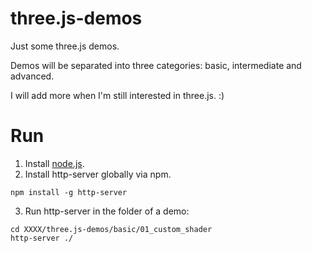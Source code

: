 # three.js-demos

Just some three.js demos.

Demos will be separated into three categories: basic, intermediate and advanced.

I will add more when I'm still interested in three.js. :)

# Run

1. Install [node.js](https://nodejs.org).
2. Install http-server globally via npm.

```
npm install -g http-server
```

3. Run http-server in the folder of a demo:

```
cd XXXX/three.js-demos/basic/01_custom_shader
http-server ./
```
